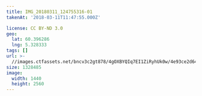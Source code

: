 ```yaml
---
title: IMG_20180311_124755316-01
takenAt: '2018-03-11T11:47:55.000Z'

license: CC BY-ND 3.0
geo:
  lat: 60.396286
  lng: 5.328333
tags: []
url: >-
  //images.ctfassets.net/bncv3c2gt878/4gOXBYQIq7EI1ZiRyhUk0w/4e93ce2d6442f02b3a7944c951a15a0e/img_20180311_124755316-01_40801145441_o
size: 1328485
image:
  width: 1440
  height: 2560
---
```

